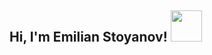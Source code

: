 <h2> Hi, I'm Emilian Stoyanov! <img src="https://media.giphy.com/media/xFkgeu7dhfgqqxJqmj/giphy.gif" width="50"></h2>
<!--
**EmilianStoyanov/EmilianStoyanov** is a ✨ _special_ ✨ repository because its `README.md` (this file) appears on your GitHub profile.

Here are some ideas to get you started:

- 🔭 I’m currently working on ...
- 🌱 I’m currently learning ...
- 👯 I’m looking to collaborate on ...
- 🤔 I’m looking for help with ...
- 💬 Ask me about ...
- 📫 How to reach me: ...
- 😄 Pronouns: ...
- ⚡ Fun fact: ...
-->
